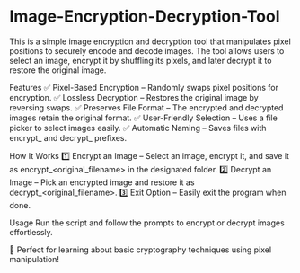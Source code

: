 # Image-Encryption-Decryption-Tool
This is a simple image encryption and decryption tool that manipulates pixel positions to securely encode and decode images. The tool allows users to select an image, encrypt it by shuffling its pixels, and later decrypt it to restore the original image.

Features
✅ Pixel-Based Encryption – Randomly swaps pixel positions for encryption.
✅ Lossless Decryption – Restores the original image by reversing swaps.
✅ Preserves File Format – The encrypted and decrypted images retain the original format.
✅ User-Friendly Selection – Uses a file picker to select images easily.
✅ Automatic Naming – Saves files with encrypt_ and decrypt_ prefixes.

How It Works
1️⃣ Encrypt an Image – Select an image, encrypt it, and save it as encrypt_<original_filename> in the designated folder.
2️⃣ Decrypt an Image – Pick an encrypted image and restore it as decrypt_<original_filename>.
3️⃣ Exit Option – Easily exit the program when done.

Usage
Run the script and follow the prompts to encrypt or decrypt images effortlessly.

📌 Perfect for learning about basic cryptography techniques using pixel manipulation!
